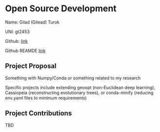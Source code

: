 # Open Source Development

Name: Gilad (Gilead) Turok

UNI: gt2453

Github: [link](https://github.com/gil2rok)

Github REAMDE [link](https://github.com/gil2rok/gil2rok/blob/main/README.md)


## Project Proposal
Something with Numpy/Conda or something related to my research

Specific projects include extending geoopt (non-Euclidean deep learning), Cassiopeia (reconstructing evolutionary trees), or conda-minify (reducing env.yaml files to minimum requirements)

## Project Contributions
TBD
